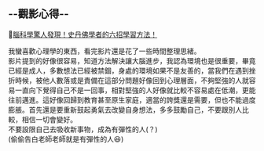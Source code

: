 ## --觀影心得--

:link:[腦科學驚人發現！史丹佛學者的六招學習方法！](https://youtu.be/DgbSc6Ys710)

我蠻喜歡心理學的東西，看完影片還是花了一些時間整理思緒。<br>
影片提到的好像很容易，知道方法解決讓大腦進步，我認為環境也是很重要，畢竟已經是成人，多數想法已經被禁錮，身處的環境如果不是友善的，當我們在遇到挫折時候，被他人數落或是責備在這部分問題好像回到心理層面，不夠堅強的人就容易一直向下覺得自己不是一回事，相對堅強的人好像就比較不容易處在低潮，更能往前邁進。這好像回歸到教育甚至原生家庭，適當的誇獎還是需要，但也不能過度膨脹。首先還是要重新鼓起勇氣去改變自身想法，多多鼓勵自己，不要跟別人比較，相信一切會變好。<br>
不要設限自己去吸收新事物，成為有彈性的人(？)<br>
(偷偷告白老師老師就是有彈性的人:satisfied:)